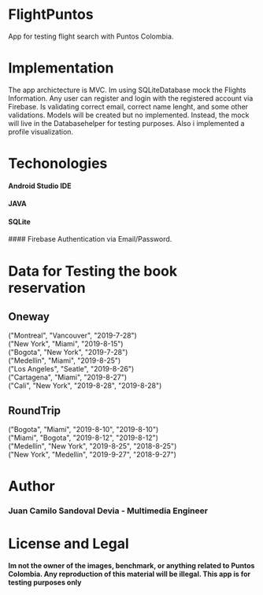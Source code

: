 # FlightPuntos
App for testing flight search with Puntos Colombia.

# Implementation

The app archictecture is MVC. Im using SQLiteDatabase mock the Flights Information. Any user can register and login with the registered account via Firebase. Is validating correct email, correct name lenght, and some other validations.
Models will be created but no implemented. Instead, the mock will live in the Databasehelper for testing purposes. Also i implemented a profile visualization.

# Techonologies
#### Android Studio IDE
#### JAVA
#### SQLite
#### Firebase Authentication via Email/Password.

# Data for Testing the book reservation

## Oneway

("Montreal", "Vancouver", "2019-7-28")<br />
("New York", "Miami", "2019-8-15")<br />
("Bogota", "New York", "2019-7-28")<br />
("Medellin", "Miami", "2019-8-25")<br />
("Los Angeles", "Seatle", "2019-8-26")<br />
("Cartagena", "Miami", "2019-8-27")<br />
("Cali", "New York", "2019-8-28", "2019-8-28")<br />


## RoundTrip

("Bogota", "Miami", "2019-8-10", "2019-8-10")<br />
("Miami", "Bogota", "2019-8-12", "2019-8-12")<br />
("Medellin", "New York", "2019-8-25", "2018-8-25")<br />
("New York", "Medellin", "2019-9-27", "2018-9-27")<br />

# Author
### Juan Camilo Sandoval Devia - Multimedia Engineer

# License and Legal
#### Im not the owner of the images, benchmark, or anything related to Puntos Colombia. Any reproduction of this material will be illegal. This app is for testing purposes only

